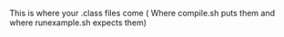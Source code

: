 This is where your .class files come ( Where compile.sh puts them and where runexample.sh expects them)